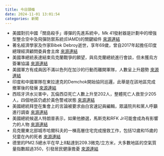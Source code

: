 ```yaml
---
title: 今日頭條
date: 2024-11-01 13:01:54
categories: 新聞            
---
```

- 美國對抗中國「關島殺手」導彈的先進系統中，Mk 41發射器是計劃中的增強型整合空中及飛彈防禦系統(EIAMD)的關鍵組件 [來源連結](https://asiatimes.com/2024/11/cutting-edge-us-counter-to-chinas-guam-killer-missiles/)
- 著名經濟學家及作家Bibek Debroy逝世，享年69歲，曾自2017年起擔任印度總理經濟顧問委員會主席 [來源連結](https://www.thehindu.com/news/national/economist-bibek-debroy-chairman-pms-economic-advisory-council-death-age-69-nov-1/article68818464.ece)
- 美國準總統表達結束烏克蘭戰爭的願望，與烏克蘭總統進行會談，但未獲烏方簽署協議 [來源連結](https://www.theguardian.com/us-news/2024/nov/01/election-ukraine-war-trump-zelenskyy)
- 美國軍方有成員因不滿以色列在加沙的行動而離開軍隊，人數呈上升趨勢 [來源連結](https://www.theguardian.com/us-news/2024/nov/01/military-officers-conscientious-objector-status-gaza)
- 印度和中國軍隊在東拉達克的Demchok開始協同巡邏，此舉是在該地區完成撤軍後的發展 [來源連結](https://www.thehindu.com/news/national/indian-chinese-troops-begin-coordinated-patrolling-in-demchok-in-eastern-ladakh/article68818948.ece)
- 西班牙洪水災害中，瓦倫西亞死亡人數上升至202人，整體死亡人救至少205人，四個地區仍處於黃色警戒狀態 [來源連結](https://www.theguardian.com/world/2024/nov/01/more-rain-forecast-as-500-extra-troops-mobilised-in-spanish-flood-disaster)
- 美國總統拜登在集會上的言論被要求由白宮速記員編輯，眾議院共和黨人呼籲進行調查 [來源連結](https://www.theguardian.com/us-news/2024/nov/01/joe-biden-donald-trump-garbage-comment-white-house-transcript)
- 美國總統候選人特朗普表示，如果他勝選，馬斯克和RFK Jr可能會成為有影響力的人物 [來源連結](https://www.theguardian.com/us-news/2024/nov/01/trump-tells-tucker-carlson-that-musk-and-rfk-jr-could-be-influential-figures-if-he-wins)
- 烏克蘭東北部城市哈爾科夫的一棟高層住宅完成搜救工作，包括12歲和15歲的兒童在內的死者 [來源連結](https://www.theguardian.com/world/2024/nov/01/ukraine-war-briefing-western-allies-response-to-north-korean-deployment-is-zero-zelenskyy-says)
- 德里的PM2.5總水平在早上8點達到209.3微克/立方米，大多數地區的空氣質量指數超過350，引發居民健康擔憂 [來源連結](https://www.thehindu.com/news/cities/Delhi/post-diwali-smog-pushes-delhi-air-quality-to-very-poor-other-cities-also-affected/article68818238.ece)




